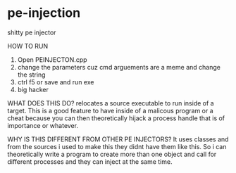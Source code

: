 # pe-injection
shitty pe injector


HOW TO RUN 

1. Open PEINJECTON.cpp
2. change the parameters cuz cmd arguements are a meme and change the string
3. ctrl f5 or save and run exe 
3. big hacker



WHAT DOES THIS DO? 
relocates a source executable to run inside of a target. This is a good feature to have inside of a malicous program or a cheat because you can then theoretically hijack a process handle that is of importance or whatever. 


WHY IS THIS DIFFERENT FROM OTHER PE INJECTORS? 
It uses classes and from the sources i used to make this they didnt have them like this. So i can theoretically write a program to create more than one object and call for different processes and they can inject at the same time.
